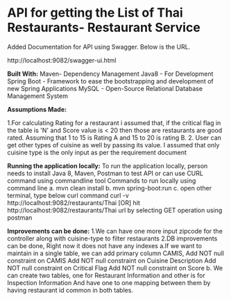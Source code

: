 # API for getting the List of Thai Restaurants- Restaurant Service

Added Documentation for API using Swagger. Below is the URL.

http://localhost:9082/swagger-ui.html 

**Built With:**
Maven- Dependency Management
Java8 - For Development
Spring Boot - Framework to ease the bootstrapping and development of new Spring Applications
MySQL - Open-Source Relational Database Management System

**Assumptions Made:**

1.For calculating Rating for a restaurant i assumed that, if the critical flag in the table is
 'N' and Score value is < 20 then those are restaurants are good rated. 
 Assuming that 1 to 15 is Rating A and 15 to 20 is rating B.
2. User can get other types of cuisine as well by passing its value. I assumed that only cuisine type is the only input
as per the requirement document 


**Running the application locally:**
To run the application locally, person needs to install Java 8, Maven, Postman to test API
or can use CURL command using commandline tool
    Commands to run locally using command line
        a. mvn clean install
        b. mvn spring-boot:run 
        c. open other terminal, type below curl command 
         curl -v http://localhost:9082/restaurants/Thai
          [OR]
         hit  http://localhost:9082/restaurants/Thai url by selecting 
         GET operation using postman
        
**Improvements can be done:**
1.We can have one more input zipcode for the controller along with cuisine-type to filter restaurants
2.DB improvements can be done, Right now it does not have any indexes
  a.If we want to maintain in a single table, we can add primary column CAMIS, 
     Add NOT null constraint on CAMIS
     Add NOT null constraint on Cuisine Description
     Add NOT null constraint on Critical Flag
     Add NOT null constraint on Score
   b. We can create two tables, one for Restaurant Information and other is for Inspection Information 
      And have one to one mapping between them by having restaurant id common in both tables.  
     
    
         